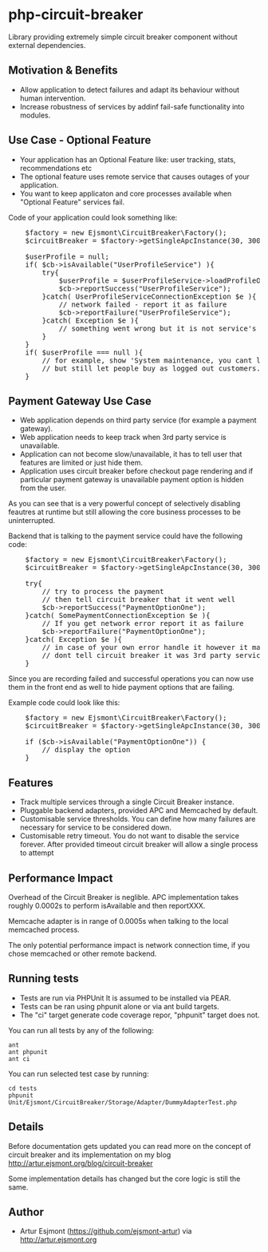 # php-circuit-breaker

Library providing extremely simple circuit breaker component without external dependencies.

## Motivation & Benefits

* Allow application to detect failures and adapt its behaviour without human intervention.
* Increase robustness of services by addinf fail-safe functionality into modules.

## Use Case - Optional Feature

* Your application has an Optional Feature like: user tracking, stats, recommendations etc
* The optional feature uses remote service that causes outages of your application.
* You want to keep applicaton and core processes available when "Optional Feature" services fail.

Code of your application could look something like:
<pre>
    $factory = new Ejsmont\CircuitBreaker\Factory();
    $circuitBreaker = $factory->getSingleApcInstance(30, 300);

    $userProfile = null;
    if( $cb->isAvailable("UserProfileService") ){
        try{
            $userProfile = $userProfileService->loadProfileOrWhatever();
            $cb->reportSuccess("UserProfileService");
        }catch( UserProfileServiceConnectionException $e ){
            // network failed - report it as failure
            $cb->reportFailure("UserProfileService");
        }catch( Exception $e ){
            // something went wrong but it is not service's fault, dont report as failure
        }
    }
    if( $userProfile === null ){
        // for example, show 'System maintenance, you cant login now.' message
        // but still let people buy as logged out customers.
    }
</pre>

## Payment Gateway Use Case

* Web application depends on third party service (for example a payment gateway).
* Web application needs to keep track when 3rd party service is unavailable.
* Application can not become slow/unavailable, it has to tell user that features are limited or just hide them.
* Application uses circuit breaker before checkout page rendering and if particular payment gateway is unavailable 
payment option is hidden from the user.

As you can see that is a very powerful concept of selectively disabling feautres at runtime but still allowing the
core business processes to be uninterrupted.

Backend that is talking to the payment service could have the following code:
<pre>
    $factory = new Ejsmont\CircuitBreaker\Factory();
    $circuitBreaker = $factory->getSingleApcInstance(30, 300);

    try{
        // try to process the payment
        // then tell circuit breaker that it went well
        $cb->reportSuccess("PaymentOptionOne");
    }catch( SomePaymentConnectionException $e ){
        // If you get network error report it as failure
        $cb->reportFailure("PaymentOptionOne");
    }catch( Exception $e ){
        // in case of your own error handle it however it makes sense but
        // dont tell circuit breaker it was 3rd party service failure
    }
</pre>

Since you are recording failed and successful operations you can now use them in the front end as well 
to hide payment options that are failing.

Example code could look like this:
<pre>
    $factory = new Ejsmont\CircuitBreaker\Factory();
    $circuitBreaker = $factory->getSingleApcInstance(30, 300);

    if ($cb->isAvailable("PaymentOptionOne")) {
        // display the option
    }
</pre>

## Features

* Track multiple services through a single Circuit Breaker instance.
* Pluggable backend adapters, provided APC and Memcached by default.
* Customisable service thresholds. You can define how many failures are necessary for service to be considered down.
* Customisable retry timeout. You do not want to disable the service forever. After provided timeout 
circuit breaker will allow a single process to attempt 

## Performance Impact

Overhead of the Circuit Breaker is neglible. APC implementation takes roughly 0.0002s to perform 
isAvailable and then reportXXX.

Memcache adapter is in range of 0.0005s when talking to the local memcached process. 

The only potential performance impact is network connection time, if you chose memcached or other remote backend.

## Running tests

* Tests are run via PHPUnit It is assumed to be installed via PEAR.
* Tests can be ran using phpunit alone or via ant build targets.
* The "ci" target generate code coverage repor, "phpunit" target does not.

You can run all tests by any of the following:

    ant
    ant phpunit
    ant ci

You can run selected test case by running:

    cd tests
    phpunit Unit/Ejsmont/CircuitBreaker/Storage/Adapter/DummyAdapterTest.php

## Details

Before documentation gets updated you can read more on the concept of circuit breaker and
its implementation on my blog http://artur.ejsmont.org/blog/circuit-breaker

Some implementation details has changed but the core logic is still the same.

## Author

* Artur Esjmont (https://github.com/ejsmont-artur) via http://artur.ejsmont.org
